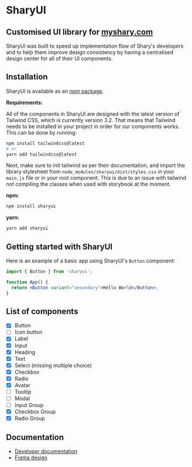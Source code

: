 # SharyUI

## Customised UI library for [myshary.com](https://myshary.com/feed)

SharyUI was built to speed up implementation flow of Shary's developers and to help them improve design consistency by having a centralised design center for all of their UI components.

## Installation

SharyUI is available as an [npm package](https://www.npmjs.com/package/sharyui).

**Requirements:**

All of the components in SharyUI are designed with the latest version of Tailwind CSS, which is currently version 3.2. That means that Tailwind needs to be installed in your project in order for our components works. This can be done by running:

```sh
npm install tailwindcss@latest
# or
yarn add tailwindcss@latest
```

Next, make sure to init tailwind as per their documentation, and import the library stylesheet from `node_modules/sharyui/dist/styles.css` in your `main.js` file or in your root component. This is due to an issue with tailwind not compiling the classes when used with storybook at the moment.

**npm:**

```sh
npm install sharyui
```

**yarn:**

```sh
yarn add sharyui
```

## Getting started with SharyUI

Here is an example of a basic app using SharyUI's `Button` component:

```jsx
import { Button } from 'sharyui';

function App() {
  return <Button variant="secondary">Hello World</Button>;
}
```

## List of components

- [x] Button
- [ ] Icon button
- [x] Label
- [x] Input
- [x] Heading
- [x] Text
- [x] Select (missing multiple choice)
- [x] Checkbox
- [x] Radio
- [x] Avatar
- [ ] Tooltip
- [ ] Modal
- [ ] Input Group
- [x] Checkbox Group
- [x] Radio Group

## Documentation

- [Developer documentation](https://placeholder.com)
- [Figma design](https://placeholder.com)
